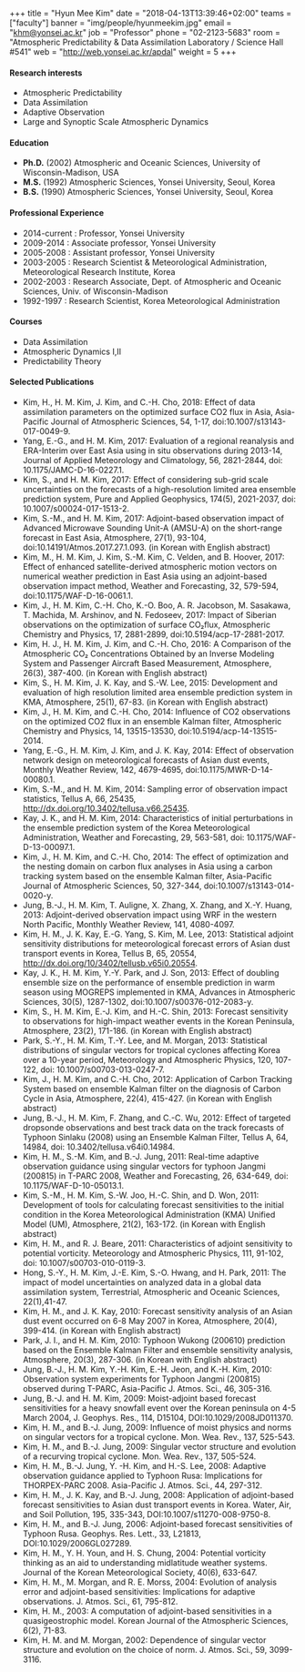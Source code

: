 +++
title = "Hyun Mee Kim"
date = "2018-04-13T13:39:46+02:00"
teams = ["faculty"]
banner = "img/people/hyunmeekim.jpg"
email = "khm@yonsei.ac.kr"
job = "Professor"
phone = "02-2123-5683"
room = "Atmospheric Predictability & Data Assimilation Laboratory / Science Hall #541"
web = "http://web.yonsei.ac.kr/apdal"
weight = 5
+++

#### Research interests
+ Atmospheric Predictability
+ Data Assimilation
+ Adaptive Observation
+ Large and Synoptic Scale Atmospheric Dynamics

#### Education
+ **Ph.D.** (2002) Atmospheric and Oceanic Sciences, University of Wisconsin-Madison, USA
+ **M.S.** (1992) Atmospheric Sciences, Yonsei University, Seoul, Korea
+ **B.S.** (1990) Atmospheric Sciences, Yonsei University, Seoul, Korea

#### Professional Experience
+ 2014-current : Professor, Yonsei University
+ 2009-2014    : Associate professor, Yonsei University
+ 2005-2008    : Assistant professor, Yonsei University
+ 2003-2005    : Research Scientist & Meteorological Administration, Meteorological Research Institute, Korea    
+ 2002-2003    : Research Associate, Dept. of Atmospheric and Oceanic Sciences, Univ. of Wisconsin-Madison
+ 1992-1997    : Research Scientist, Korea Meteorological Administration

#### Courses
+ Data Assimilation
+ Atmospheric Dynamics Ⅰ,Ⅱ
+ Predictability Theory

#### Selected Publications
+ Kim, H., H. M. Kim, J. Kim, and C.-H. Cho, 2018: Effect of data assimilation parameters on the optimized surface CO2 flux in Asia, Asia-Pacific Journal of Atmospheric Sciences, 54, 1-17, doi:10.1007/s13143-017-0049-9.
+ Yang, E.-G., and H. M. Kim, 2017: Evaluation of a regional reanalysis and ERA-Interim over East Asia using in situ observations during 2013-14, Journal of Applied Meteorology and Climatology, 56, 2821-2844, doi: 10.1175/JAMC-D-16-0227.1.
+ Kim, S., and H. M. Kim, 2017: Effect of considering sub-grid scale uncertainties on the forecasts of a high-resolution limited area ensemble prediction system, Pure and Applied Geophysics, 174(5), 2021-2037, doi: 10.1007/s00024-017-1513-2.
+ Kim, S.-M., and H. M. Kim, 2017: Adjoint-based observation impact of Advanced Microwave Sounding Unit-A (AMSU-A) on the short-range forecast in East Asia, Atmosphere, 27(1), 93-104, doi:10.14191/Atmos.2017.27.1.093. (in Korean with English abstract)
+ Kim, M., H. M. Kim, J. Kim, S.-M. Kim, C. Velden, and B. Hoover, 2017: Effect of enhanced satellite-derived atmospheric motion vectors on numerical weather prediction in East Asia using an adjoint-based observation impact method, Weather and Forecasting, 32, 579-594, doi:10.1175/WAF-D-16-0061.1.
+ Kim, J., H. M. Kim, C.-H. Cho, K.-O. Boo, A. R. Jacobson, M. Sasakawa, T. Machida, M. Arshinov, and N. Fedoseev, 2017: Impact of Siberian observations on the optimization of surface CO₂flux, Atmospheric Chemistry and Physics, 17, 2881-2899, doi:10.5194/acp-17-2881-2017.
+ Kim, H. J., H. M. Kim, J. Kim, and C.-H. Cho, 2016: A Comparison of the Atmospheric CO₂ Concentrations Obtained by an Inverse Modeling System and Passenger Aircraft Based Measurement, Atmosphere, 26(3), 387-400. (in Korean with English abstract)
+ Kim, S., H. M. Kim, J. K. Kay, and S.-W. Lee, 2015: Development and evaluation of high resolution limited area ensemble prediction system in KMA, Atmosphere, 25(1), 67-83. (in Korean with English abstract)
+ Kim, J., H. M. Kim, and C.-H. Cho, 2014: Influence of CO2 observations on the optimized CO2 flux in an ensemble Kalman filter, Atmospheric Chemistry and Physics, 14, 13515-13530, doi:10.5194/acp-14-13515-2014.
+ Yang, E.-G., H. M. Kim, J. Kim, and J. K. Kay, 2014: Effect of observation network design on meteorological forecasts of Asian dust events, Monthly Weather Review, 142, 4679-4695, doi:10.1175/MWR-D-14-00080.1.
+ Kim, S.-M., and H. M. Kim, 2014: Sampling error of observation impact statistics, Tellus A, 66, 25435, http://dx.doi.org/10.3402/tellusa.v66.25435.
+ Kay, J. K., and H. M. Kim, 2014: Characteristics of initial perturbations in the ensemble prediction system of the Korea Meteorological Administration, Weather and Forecasting, 29, 563-581, doi: 10.1175/WAF-D-13-00097.1.
+ Kim, J., H. M. Kim, and C.-H. Cho, 2014: The effect of optimization and the nesting domain on carbon flux analyses in Asia using a carbon tracking system based on the ensemble Kalman filter, Asia-Pacific Journal of Atmospheric Sciences, 50, 327-344, doi:10.1007/s13143-014-0020-y.
+ Jung, B.-J., H. M. Kim, T. Auligne, X. Zhang, X. Zhang, and X.-Y. Huang, 2013: Adjoint-derived observation impact using WRF in the western North Pacific, Monthly Weather Review, 141, 4080-4097.
+ Kim, H. M., J. K. Kay, E.-G. Yang, S. Kim, M. Lee, 2013: Statistical adjoint sensitivity distributions for meteorological forecast errors of Asian dust transport events in Korea, Tellus B, 65, 20554, http://dx.doi.org/10/3402/tellusb.v65i0.20554.
+ Kay, J. K., H. M. Kim, Y.-Y. Park, and J. Son, 2013: Effect of doubling ensemble size on the performance of ensemble prediction in warm season using MOGREPS implemented in KMA, Advances in Atmospheric Sciences, 30(5), 1287-1302, doi:10.1007/s00376-012-2083-y.
+ Kim, S., H. M. Kim, E.-J. Kim, and H.-C. Shin, 2013: Forecast sensitivity to observations for high-impact weather events in the Korean Peninsula, Atmosphere, 23(2), 171-186. (in Korean with English abstract)
+ Park, S.-Y., H. M. Kim, T.-Y. Lee, and M. Morgan, 2013: Statistical distributions of singular vectors for tropical cyclones affecting Korea over a 10-year period, Meteorology and Atmospheric Physics, 120, 107-122, doi: 10.1007/s00703-013-0247-7.
+ Kim, J., H. M. Kim, and C.-H. Cho, 2012: Application of Carbon Tracking System based on ensemble Kalman filter on the diagnosis of Carbon Cycle in Asia, Atmosphere, 22(4), 415-427. (in Korean with English abstract)
+ Jung, B.-J., H. M. Kim, F. Zhang, and C.-C. Wu, 2012: Effect of targeted dropsonde observations and best track data on the track forecasts of Typhoon Sinlaku (2008) using an Ensemble Kalman Filter, Tellus A, 64, 14984, doi: 10.3402/tellusa.v64i0.14984.
+ Kim, H. M., S.-M. Kim, and B.-J. Jung, 2011: Real-time adaptive observation guidance using singular vectors for typhoon Jangmi (200815) in T-PARC 2008, Weather and Forecasting, 26, 634-649, doi: 10.1175/WAF-D-10-05013.1.
+ Kim, S.-M., H. M. Kim,  S.-W. Joo, H.-C. Shin, and D. Won, 2011: Development of tools for calculating forecast sensitivities to the initial condition in the Korea Meteorological Administration (KMA) Unified Model (UM), Atmosphere, 21(2), 163-172. (in Korean with English abstract)
+ Kim, H. M., and R. J. Beare, 2011: Characteristics of adjoint sensitivity to potential vorticity. Meteorology and Atmospheric Physics, 111, 91-102, doi: 10.1007/s00703-010-0119-3.
+ Hong, S.-Y., H. M. Kim, J.-E. Kim, S.-O. Hwang, and H. Park, 2011: The impact of model uncertainties on analyzed data in a global data assimilation system, Terrestrial, Atmospheric and Oceanic Sciences, 22(1),41-47.
+ Kim, H. M., and J. K. Kay, 2010: Forecast sensitivity analysis of an Asian dust event occurred on 6-8 May 2007 in Korea, Atmosphere, 20(4), 399-414. (in Korean with English abstract)
+ Park, J. I., and H. M. Kim, 2010: Typhoon Wukong (200610) prediction based on the Ensemble Kalman Filter and ensemble sensitivity analysis, Atmosphere, 20(3), 287-306. (in Korean with English abstract)
+ Jung, B.-J., H. M. Kim, Y.-H. Kim, E.-H. Jeon, and K.-H. Kim, 2010: Observation system experiments for Typhoon Jangmi (200815) observed during T-PARC, Asia-Pacific J. Atmos. Sci., 46, 305-316.
+ Jung, B.-J. and H. M. Kim, 2009: Moist-adjoint based forecast sensitivities for a heavy snowfall event over the Korean peninsula on 4-5 March 2004, J. Geophys. Res., 114, D15104, DOI:10.1029/2008JD011370.
+ Kim, H. M., and B.-J. Jung, 2009: Influence of moist physics and norms on singular vectors for a tropical cyclone. Mon. Wea. Rev., 137, 525-543.
+ Kim, H. M., and B.-J. Jung, 2009: Singular vector structure and evolution of a recurving tropical cyclone. Mon. Wea. Rev., 137, 505-524.
+ Kim, H. M., B.-J. Jung, Y. -H. Kim, and H.-S. Lee, 2008: Adaptive observation guidance applied to Typhoon Rusa: Implications for THORPEX-PARC 2008. Asia-Pacific J. Atmos. Sci., 44, 297-312.
+ Kim, H. M., J. K. Kay, and B.-J. Jung, 2008: Application of adjoint-based forecast sensitivities to Asian dust transport events in Korea. Water, Air, and Soil Pollution, 195, 335-343, DOI:10.1007/s11270-008-9750-8.
+ Kim, H. M., and B.-J. Jung, 2006: Adjoint-based forecast sensitivities of Typhoon Rusa. Geophys. Res. Lett., 33, L21813, DOI:10.1029/2006GL027289.
+ Kim, H. M., Y. H. Youn, and H. S. Chung, 2004: Potential vorticity thinking as an aid to understanding midlatitude weather systems. Journal of the Korean Meteorological Society, 40(6), 633-647.
+ Kim, H. M., M. Morgan, and R. E. Morss, 2004: Evolution of analysis error and adjoint-based sensitivities: Implications for adaptive observations.  J. Atmos. Sci., 61, 795-812.
+ Kim, H. M., 2003: A computation of adjoint-based sensitivities in a quasigeostrophic model.  Korean Journal of the Atmospheric Sciences, 6(2), 71-83.
+ Kim, H. M. and M. Morgan, 2002: Dependence of singular vector structure and evolution on the choice of norm. J. Atmos. Sci., 59, 3099-3116.

